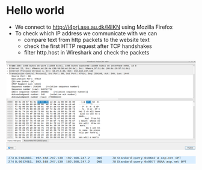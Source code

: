 # Hello world

* We connect to http://i4prj.ase.au.dk/I4IKN using Mozilla Firefox
* To check which IP address we communicate with we can
    * compare text from http packets to the website text
    * check the first HTTP request after TCP handshakes
    * filter http.host in Wireshark and check the packets 

![](Screendumps/sample_http_content.png)

![](Screendumps/DNS_query.png)